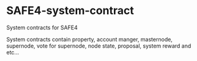 # SAFE4-system-contract

System contracts for SAFE4

System contracts contain property, account manger, masternode, supernode, vote for supernode, node state, proposal, system reward and etc...
